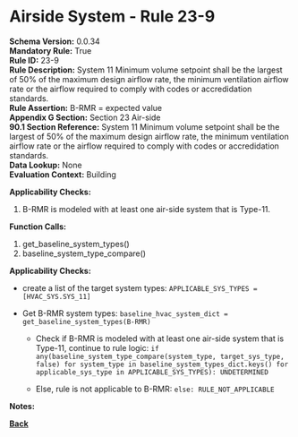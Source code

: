 
# Airside System - Rule 23-9 

**Schema Version:** 0.0.34  
**Mandatory Rule:** True  
**Rule ID:** 23-9  
**Rule Description:** System 11 Minimum volume setpoint shall be the largest of 50% of the maximum design airflow rate, the minimum ventilation airflow rate or the airflow required to comply with codes or accredidation standards.    
**Rule Assertion:** B-RMR = expected value  
**Appendix G Section:** Section 23 Air-side  
**90.1 Section Reference:** System 11 Minimum volume setpoint shall be the largest of 50% of the maximum design airflow rate, the minimum ventilation airflow rate or the airflow required to comply with codes or accredidation standards.  
**Data Lookup:** None  
**Evaluation Context:** Building  

**Applicability Checks:**  

1. B-RMR is modeled with at least one air-side system that is Type-11.  

**Function Calls:**  

1. get_baseline_system_types()
2. baseline_system_type_compare()

**Applicability Checks:**  
- create a list of the target system types: `APPLICABLE_SYS_TYPES = [HVAC_SYS.SYS_11]`
- Get B-RMR system types: `baseline_hvac_system_dict = get_baseline_system_types(B-RMR)`

  - Check if B-RMR is modeled with at least one air-side system that is Type-11, continue to rule logic: `if any(baseline_system_type_compare(system_type, target_sys_type, false) for system_type in baseline_system_types_dict.keys() for applicable_sys_type in APPLICABLE_SYS_TYPES): UNDETERMINED`

  - Else, rule is not applicable to B-RMR: `else: RULE_NOT_APPLICABLE`

**Notes:**

**[Back](../_toc.md)**
